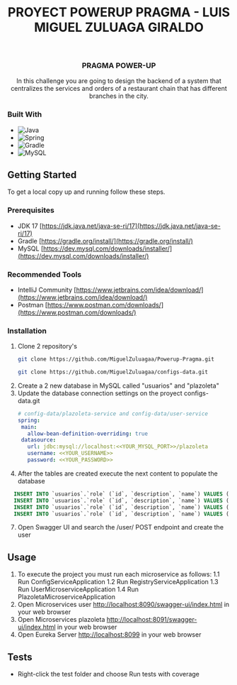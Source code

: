 <div align="center">
  <h1>PROYECT POWERUP PRAGMA - LUIS MIGUEL ZULUAGA GIRALDO</h1>
</div>
<br />
<div align="center">
<h3 align="center">PRAGMA POWER-UP</h3>
  <p align="center">
    In this challenge you are going to design the backend of a system that centralizes the services and orders of a restaurant chain that has different branches in the city.
  </p>
</div>

### Built With

* ![Java](https://img.shields.io/badge/java-%23ED8B00.svg?style=for-the-badge&logo=java&logoColor=white)
* ![Spring](https://img.shields.io/badge/Spring-6DB33F?style=for-the-badge&logo=spring&logoColor=white)
* ![Gradle](https://img.shields.io/badge/Gradle-02303A.svg?style=for-the-badge&logo=Gradle&logoColor=white)
* ![MySQL](https://img.shields.io/badge/MySQL-00000F?style=for-the-badge&logo=mysql&logoColor=white)


<!-- GETTING STARTED -->
## Getting Started

To get a local copy up and running follow these steps.

### Prerequisites

* JDK 17 [https://jdk.java.net/java-se-ri/17](https://jdk.java.net/java-se-ri/17)
* Gradle [https://gradle.org/install/](https://gradle.org/install/)
* MySQL [https://dev.mysql.com/downloads/installer/](https://dev.mysql.com/downloads/installer/)

### Recommended Tools
* IntelliJ Community [https://www.jetbrains.com/idea/download/](https://www.jetbrains.com/idea/download/)
* Postman [https://www.postman.com/downloads/](https://www.postman.com/downloads/)

### Installation

1. Clone 2 repository's
   ```sh
   git clone https://github.com/MiguelZuluagaa/Powerup-Pragma.git
   ```
    ```sh
   git clone https://github.com/MiguelZuluagaa/configs-data.git
   ```
3. Create a 2 new database in MySQL called "usuarios" and "plazoleta"
4. Update the database connection settings on the proyect configs-data.git
   ```yml
   # config-data/plazoleta-service and config-data/user-service
   spring:
    main:
      allow-bean-definition-overriding: true
    datasource:
      url: jdbc:mysql://localhost:<<YOUR_MYSQL_PORT>>/plazoleta
      username: <<YOUR_USERNAME>>
      password: <<YOUR_PASSWORD>>
   ```
5. After the tables are created execute the next content to populate the database
```sql
  INSERT INTO `usuarios`.`role` (`id`, `description`, `name`) VALUES ('1', 'ROLE_ADMIN', 'ROLE_ADMIN');
  INSERT INTO `usuarios`.`role` (`id`, `description`, `name`) VALUES ('2', 'ROLE_PROPIETARIO', 'ROLE_PROPIETARIO');
  INSERT INTO `usuarios`.`role` (`id`, `description`, `name`) VALUES ('3', 'ROLE_EMPLEADO', 'ROLE_EMPLEADO');
  INSERT INTO `usuarios`.`role` (`id`, `description`, `name`) VALUES ('4', 'ROLE_CLIENTE', 'ROLE_CLIENTE');
```
7. Open Swagger UI and search the /user/ POST endpoint and create the user

<!-- USAGE -->
## Usage

1. To execute the project you must run each microservice as follows: 
  1.1 Run ConfigServiceApplication
  1.2 Run RegistryServiceApplication
  1.3 Run UserMicroserviceApplication
  1.4 Run PlazoletaMicroserviceApplication
3. Open Microservices user [http://localhost:8090/swagger-ui/index.html](http://localhost:8090/swagger-ui/index.html) in your web browser
4. Open Microservices plazoleta [http://localhost:8091/swagger-ui/index.html](http://localhost:8091/swagger-ui/index.html) in your web browser
5. Open Eureka Server [http://localhost:8099](http://localhost:8099) in your web browser

<!-- ROADMAP -->
## Tests

- Right-click the test folder and choose Run tests with coverage

